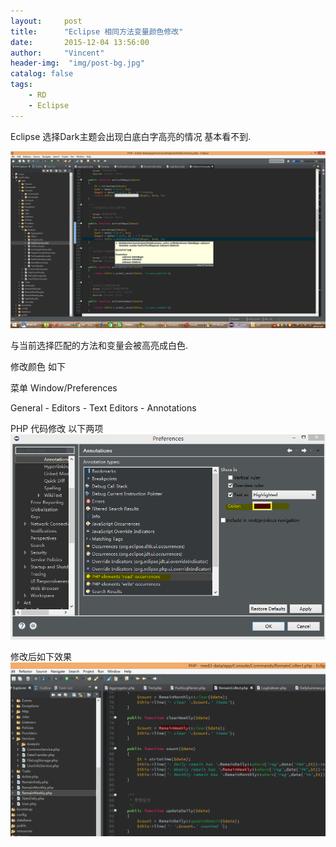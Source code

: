 ```yaml
---
layout:     post
title:      "Eclipse 相同方法变量颜色修改"
date:       2015-12-04 13:56:00
author:     "Vincent"
header-img:  "img/post-bg.jpg"
catalog: false
tags:
    - RD
    - Eclipse
---
```



Eclipse 选择Dark主题会出现白底白字高亮的情况 基本看不到.


<!--more-->


![eclipse_issue.png](/img/in-post/2341082961.png)

与当前选择匹配的方法和变量会被高亮成白色.

修改颜色 如下

菜单 Window/Preferences

General - Editors - Text Editors - Annotations 

PHP 代码修改 以下两项
![eclipse_change.png](/img/in-post/263593418.png)

修改后如下效果
![eclipse_issue2.png](/img/in-post/1753060673.png)



